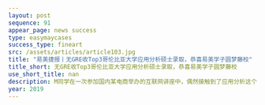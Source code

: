 ```yaml
---
layout: post
sequence: 91
appear_page: news success
type: easymaycases
success_type: fineart
src: /assets/articles/article103.jpg
title: "易美捷报丨无GRE收Top3哥伦比亚大学应用分析硕士录取，恭喜易美学子圆梦藤校"
title_short: 无GRE收Top3哥伦比亚大学应用分析硕士录取，恭喜易美学子圆梦藤校
use_short_title: nan
description: M同学在一次参加国内某电商举办的互联网讲座中，偶然接触到了应用分析这个专业。拥有较好数理背景的他，认为应用分析专业非常值得尝试去申请。当理想照进现实，美国研究生申请要求却让他犯了难。
year: 2019
---
```


